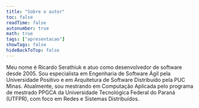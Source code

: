 ```yaml
---
title: "Sobre o autor"
toc: false
readTime: false
autonumber: true
math: true
tags: ["apresentacao"]
showTags: false
hideBackToTop: false
---
```


Meu nome é Ricardo Serathiuk e atuo como desenvolvedor de software desde 2005. Sou especialista em Engenharia de Software Ágil 
pela Universidade Positivo e em Arquitetura de Software Distribuído pela PUC Minas. Atualmente, sou mestrando em Computação 
Aplicada pelo programa de mestrado PPGCA da Universidade Tecnológica Federal do Paraná (UTFPR), com foco em Redes e Sistemas 
Distribuídos. 